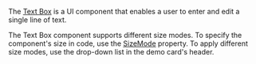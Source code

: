 The [Text Box](https://docs.devexpress.com/Blazor/DevExpress.Blazor.DxTextBox) is a UI component that enables a user to enter and edit a single line of text.

The Text Box component supports different size modes. To specify the component's size in code, use the [SizeMode](https://docs.devexpress.com/Blazor/DevExpress.Blazor.Base.DxResizableEditorBase-2.SizeMode) property. To apply different size modes, use the drop-down list in the demo card's header.
